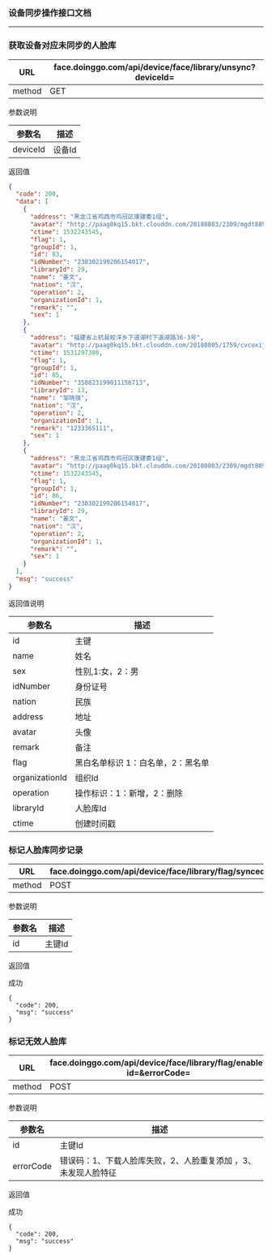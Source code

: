 ### 设备同步操作接口文档 ###

----

### 获取设备对应未同步的人脸库

|URL|face.doinggo.com/api/device/face/library/unsync?deviceId=|
|---|---|
|method|GET|

参数说明

|参数名|描述|
|---|---|
|deviceId|设备Id|

返回值

```json
{
  "code": 200,
  "data": [
    {
      "address": "黑龙江省鸡西市鸡冠区康建委1组",
      "avatar": "http://paag0kq15.bkt.clouddn.com/20180803/2309/mgdt889ev5vlpl7abypw.jpg",
      "ctime": 1532243545,
      "flag": 1,
      "groupId": 1,
      "id": 83,
      "idNumber": "230302199206154017",
      "libraryId": 29,
      "name": "姜文",
      "nation": "汉",
      "operation": 2,
      "organizationId": 1,
      "remark": "",
      "sex": 1
    },
    {
      "address": "福建省上杭县蛟洋乡下道湖村下道湖路36-3号",
      "avatar": "http://paag0kq15.bkt.clouddn.com/20180805/1759/cvcoxijra63icbcark2j.jpg",
      "ctime": 1531297380,
      "flag": 1,
      "groupId": 1,
      "id": 85,
      "idNumber": "350823199011156713",
      "libraryId": 13,
      "name": "邹晓强",
      "nation": "汉",
      "operation": 2,
      "organizationId": 1,
      "remark": "1233365111",
      "sex": 1
    },
    {
      "address": "黑龙江省鸡西市鸡冠区康建委1组",
      "avatar": "http://paag0kq15.bkt.clouddn.com/20180803/2309/mgdt889ev5vlpl7abypw.jpg",
      "ctime": 1532243545,
      "flag": 1,
      "groupId": 1,
      "id": 86,
      "idNumber": "230302199206154017",
      "libraryId": 29,
      "name": "姜文",
      "nation": "汉",
      "operation": 2,
      "organizationId": 1,
      "remark": "",
      "sex": 1
    }
  ],
  "msg": "success"
}
```

返回值说明

|参数名|描述|
|----|---|
|id|主键|
|name|姓名|
|sex|性别,1:女，2：男|
|idNumber|身份证号|
|nation|民族|
|address|地址|
|avatar|头像|
|remark|备注|
|flag| 黑白名单标识 1：白名单，2：黑名单|
|organizationId|组织Id|
|operation|操作标识：1：新增，2：删除|
|libraryId|人脸库Id|
|ctime|创建时间戳|

### 标记人脸库同步记录

|URL|face.doinggo.com/api/device/face/library/flag/synced/{id}|
|---|---|
|method|POST||

参数说明

|参数名|描述|
|---|---|
|id|主键Id|


返回值

成功

```
{
  "code": 200,
  "msg": "success"
}
```

### 标记无效人脸库

|URL|face.doinggo.com/api/device/face/library/flag/enable?id=&errorCode=|
|---|---|
|method|POST|

参数说明

|参数名|描述|
|---|---|
|id|主键Id|
|errorCode|错误码：1、下载人脸库失败，2、人脸重复添加 ，3、 未发现人脸特征 |


返回值

成功

```
{
  "code": 200,
  "msg": "success"
}
```